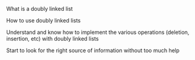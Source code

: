 What is a doubly linked list

How to use doubly linked lists

Understand and know how to implement the various operations (deletion, insertion, etc) with doubly linked lists

Start to look for the right source of information without too much help
